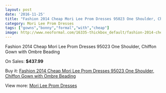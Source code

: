 ```yaml
---
layout: post
date: '2016-11-25'
title: "Fashion 2014 Cheap Mori Lee Prom Dresses 95023 One Shoulder, Chiffon Gown with Ombre Beading"
category: Mori Lee Prom Dresses
tags: ["gowns","bonny","formal","with","cheap"]
image: http://www.neoformal.com/16335-thickbox_default/fashion-2014-cheap-mori-lee-prom-dresses-95023-one-shoulder-chiffon-gown-with-ombre-beading.jpg
---
```

Fashion 2014 Cheap Mori Lee Prom Dresses 95023 One Shoulder, Chiffon Gown with Ombre Beading

On Sales: **$437.99**
<a href="https://www.neoformal.com/en/mori-lee-prom-dresses-2014/5445-fashion-2014-cheap-mori-lee-prom-dresses-95023-one-shoulder-chiffon-gown-with-ombre-beading.html"><amp-img layout="responsive" width="600" height="600" src="//www.neoformal.com/16335-thickbox_default/fashion-2014-cheap-mori-lee-prom-dresses-95023-one-shoulder-chiffon-gown-with-ombre-beading.jpg" alt="Fashion 2014 Cheap Mori Lee Prom Dresses 95023 One Shoulder, Chiffon Gown with Ombre Beading 0" /></a>
<a href="https://www.neoformal.com/en/mori-lee-prom-dresses-2014/5445-fashion-2014-cheap-mori-lee-prom-dresses-95023-one-shoulder-chiffon-gown-with-ombre-beading.html"><amp-img layout="responsive" width="600" height="600" src="//www.neoformal.com/16336-thickbox_default/fashion-2014-cheap-mori-lee-prom-dresses-95023-one-shoulder-chiffon-gown-with-ombre-beading.jpg" alt="Fashion 2014 Cheap Mori Lee Prom Dresses 95023 One Shoulder, Chiffon Gown with Ombre Beading 1" /></a>
<a href="https://www.neoformal.com/en/mori-lee-prom-dresses-2014/5445-fashion-2014-cheap-mori-lee-prom-dresses-95023-one-shoulder-chiffon-gown-with-ombre-beading.html"><amp-img layout="responsive" width="600" height="600" src="//www.neoformal.com/16337-thickbox_default/fashion-2014-cheap-mori-lee-prom-dresses-95023-one-shoulder-chiffon-gown-with-ombre-beading.jpg" alt="Fashion 2014 Cheap Mori Lee Prom Dresses 95023 One Shoulder, Chiffon Gown with Ombre Beading 2" /></a>
<a href="https://www.neoformal.com/en/mori-lee-prom-dresses-2014/5445-fashion-2014-cheap-mori-lee-prom-dresses-95023-one-shoulder-chiffon-gown-with-ombre-beading.html"><amp-img layout="responsive" width="600" height="600" src="//www.neoformal.com/16338-thickbox_default/fashion-2014-cheap-mori-lee-prom-dresses-95023-one-shoulder-chiffon-gown-with-ombre-beading.jpg" alt="Fashion 2014 Cheap Mori Lee Prom Dresses 95023 One Shoulder, Chiffon Gown with Ombre Beading 3" /></a>
<a href="https://www.neoformal.com/en/mori-lee-prom-dresses-2014/5445-fashion-2014-cheap-mori-lee-prom-dresses-95023-one-shoulder-chiffon-gown-with-ombre-beading.html"><amp-img layout="responsive" width="600" height="600" src="//www.neoformal.com/16339-thickbox_default/fashion-2014-cheap-mori-lee-prom-dresses-95023-one-shoulder-chiffon-gown-with-ombre-beading.jpg" alt="Fashion 2014 Cheap Mori Lee Prom Dresses 95023 One Shoulder, Chiffon Gown with Ombre Beading 4" /></a>
<a href="https://www.neoformal.com/en/mori-lee-prom-dresses-2014/5445-fashion-2014-cheap-mori-lee-prom-dresses-95023-one-shoulder-chiffon-gown-with-ombre-beading.html"><amp-img layout="responsive" width="600" height="600" src="//www.neoformal.com/16340-thickbox_default/fashion-2014-cheap-mori-lee-prom-dresses-95023-one-shoulder-chiffon-gown-with-ombre-beading.jpg" alt="Fashion 2014 Cheap Mori Lee Prom Dresses 95023 One Shoulder, Chiffon Gown with Ombre Beading 5" /></a>

Buy it: [Fashion 2014 Cheap Mori Lee Prom Dresses 95023 One Shoulder, Chiffon Gown with Ombre Beading](https://www.neoformal.com/en/mori-lee-prom-dresses-2014/5445-fashion-2014-cheap-mori-lee-prom-dresses-95023-one-shoulder-chiffon-gown-with-ombre-beading.html "Fashion 2014 Cheap Mori Lee Prom Dresses 95023 One Shoulder, Chiffon Gown with Ombre Beading")

View more: [Mori Lee Prom Dresses](https://www.neoformal.com/en/65-mori-lee-prom-dresses-2014 "Mori Lee Prom Dresses")